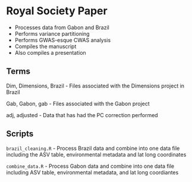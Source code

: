 # Royal Society Paper
- Processes data from Gabon and Brazil
- Performs variance partitioning
- Performs GWAS-esque CWAS analysis
- Compiles the manuscript
- Also compiles a presentation

## Terms
Dim, Dimensions, Brazil - Files associated with the Dimensions project in Brazil

Gab, Gabon, gab - Files associated with the Gabon project

adj, adjusted - Data that has had the PC correction performed

## Scripts
`brazil_cleaning.R` - Process Brazil data and combine into one data file
including the ASV table, environmental metadata and lat long coordinates

`combine_data.R` - Process Gabon data and combine into one data file including
ASV table, environmental metadata, and lat long coordiantes
